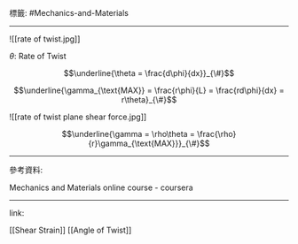 標籤: #Mechanics-and-Materials 

---

![[rate of twist.jpg]]

$\theta$: Rate of Twist

$$\underline{\theta = \frac{d\phi}{dx}}_{\#}$$

$$\underline{\gamma_{\text{MAX}} = \frac{r\phi}{L} = \frac{rd\phi}{dx} = r\theta}_{\#}$$

![[rate of twist plane shear force.jpg]]

$$\underline{\gamma = \rho\theta = \frac{\rho}{r}\gamma_{\text{MAX}}}_{\#}$$

---

參考資料:

Mechanics and Materials online course - coursera

---

link:

[[Shear Strain]]
[[Angle of Twist]]